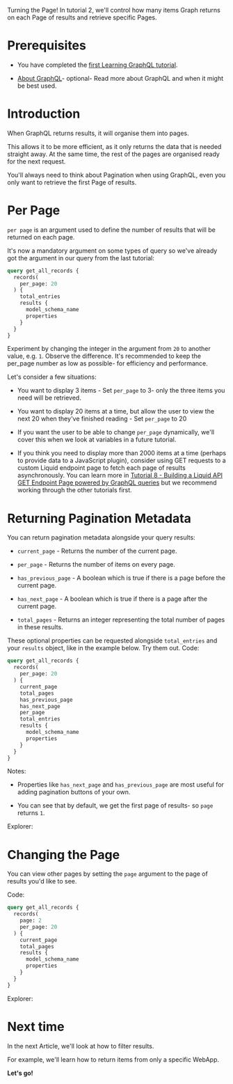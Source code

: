 
Turning the Page! In tutorial 2, we'll control how many items Graph returns on each Page of results and retrieve specific Pages.

# Prerequisites

*   You have completed the [first Learning GraphQL tutorial](/developer-tools/liquid/accessing-data-from-liquid-objects.md-1-your-first-query).

*   [About GraphQL](/developer-tools/graphql/about-graphql.md)- optional- Read more about GraphQL and when it might be best used.

# Introduction

When GraphQL returns results, it will organise them into pages.&#x20;

This allows it to be more efficient, as it only returns the data that is needed straight away. At the same time, the rest of the pages are organised ready for the next request. 

You'll always need to think about Pagination when using GraphQL, even you only want to retrieve the first Page of results.

# Per Page

`per page` is an argument used to define the number of results that will be returned on each page.

It's now a mandatory argument on some types of query so we've already got the argument in our query from the last tutorial:

```graphql
query get_all_records {
  records(
    per_page: 20
  ) {
    total_entries
    results {
      model_schema_name
      properties
    }
  }
}
``` 

Experiment by changing the integer in the argument from `20` to another value, e.g. `1`. Observe the difference. It's recommended to keep the per\_page number as low as possible- for efficiency and performance.

Let's consider a few situations:

*   You want to display 3 items - Set `per_page` to 3- only the three items you need will be retrieved.

*   You want to display 20 items at a time, but allow the user to view the next 20 when they've finished reading - Set `per_page` to 20

*   If you want the user to be able to change `per_page` dynamically, we'll cover this when we look at variables in a future tutorial.

*   If you think you need to display more than 2000 items at a time (perhaps to provide data to a JavaScript plugin), consider using GET requests to a custom Liquid endpoint page to fetch each page of results asynchronously. You can learn more in [Tutorial 8 - Building a Liquid API GET Endpoint Page powered by GraphQL queries](docId\:Xve0gN5JFAAu9XO9FH5Rv) but we recommend working through the other tutorials first.

# Returning Pagination Metadata

You can return pagination metadata alongside your query results:

*   `current_page` - Returns the number of the current page.

*   `per_page` - Returns the number of items on every page.

*   `has_previous_page`  - A boolean which is true if there is a page before the current page.

*   `has_next_page` - A boolean which is true if there is a page after the current page.

*   `total_pages` - Returns an integer representing the total number of pages in these results.

These optional properties can be requested alongside `total_entries` and your `results` object, like in the example below. Try them out.
Code:

```graphql
query get_all_records {
  records(
    per_page: 20
  ) {
    current_page
    total_pages
    has_previous_page
    has_next_page
    per_page
    total_entries
    results {
      model_schema_name
      properties
    }
  }
}
```

Notes:

*   Properties like `has_next_page` and `has_previous_page` are most useful for adding pagination buttons of your own. 

*   You can see that by default, we get the first page of results- so `page` returns `1`.

Explorer:

<!-- ![](https://downloads.intercomcdn.com/i/o/206698566/8c116463b7435ba381babb1f/image.png) -->

# Changing the Page

You can view other pages by setting the `page` argument to the page of results you'd like to see.

Code:

```graphql
query get_all_records {
  records(
    page: 2
    per_page: 20
  ) {
    current_page
    total_pages
    results {
      model_schema_name
      properties
    }
  }
}
``` 

Explorer:

<!-- ![](https://downloads.intercomcdn.com/i/o/206699176/03286bbcbeb9f976c1d615b5/image.png) -->

# Next time

In the next Article, we'll look at how to filter results.&#x20;

For example, we'll learn how to return items from only a specific WebApp.

**Let's go!**

